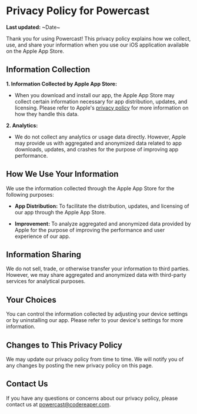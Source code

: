# Privacy Policy for Powercast

**Last updated:** ~Date~

Thank you for using Powercast! This privacy policy explains how we collect, use, and share your information when you use our iOS application available on the Apple App Store.

## Information Collection

**1. Information Collected by Apple App Store:**
   - When you download and install our app, the Apple App Store may collect certain information necessary for app distribution, updates, and licensing. Please refer to Apple's [privacy policy](https://www.apple.com/legal/privacy/) for more information on how they handle this data.

**2. Analytics:**
   - We do not collect any analytics or usage data directly. However, Apple may provide us with aggregated and anonymized data related to app downloads, updates, and crashes for the purpose of improving app performance.

## How We Use Your Information

We use the information collected through the Apple App Store for the following purposes:

- **App Distribution:** To facilitate the distribution, updates, and licensing of our app through the Apple App Store.

- **Improvement:** To analyze aggregated and anonymized data provided by Apple for the purpose of improving the performance and user experience of our app.

## Information Sharing

We do not sell, trade, or otherwise transfer your information to third parties. However, we may share aggregated and anonymized data with third-party services for analytical purposes.

## Your Choices

You can control the information collected by adjusting your device settings or by uninstalling our app. Please refer to your device's settings for more information.

## Changes to This Privacy Policy

We may update our privacy policy from time to time. We will notify you of any changes by posting the new privacy policy on this page.

## Contact Us

If you have any questions or concerns about our privacy policy, please contact us at powercast@codereaper.com.
